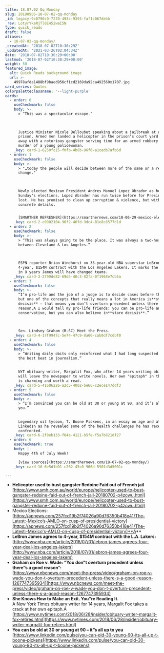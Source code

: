 ```yaml
---
title: 18.07.02 Qq Monday
slug: 20190905-18-07-02-qq-monday
_id: legacy-9c0790c0-7270-493c-9393-faf1c067debb
_rev: LotyrYkaRjTl0E452waI5N
type: quick_reads
draft: false
aliases:
  - 18-07-02-qq-monday/
_createdAt: '2018-07-02T10:30:29Z'
_updatedAt: '2021-03-26T02:04:34Z'
date: '2018-07-02T10:30:29+00:00'
lastmod: '2018-07-02T10:30:29+00:00'
weight: 50
featured_image:
  alt: Quick Reads background image
  url: >-
    49978afda1488bf9baed956cf1cd2169da92ca492560x1707.jpg
card_series: Quotes
colorpaletteclassname: '--light-purple'
cards:
  - order: 0
    useCheckmark: false
    body: >-
      > “This was a spectacular escape.”  
        
        
        
      Justice Minister Nicole Belloubet speaking about a jailbreak at a Paris
      prison. Armed men landed a helicopter in the prison's court yard and flew
      away with a notorious gangster serving time for an armed robbery and the
      murder of a young policewoman.
    _key: card-1-6250fc15-f0fb-4b6b-96f6-a1cedb7afb6d
  - order: 1
    useCheckmark: false
    body: >-
      > "…today the people will decide between more of the same or a real
      change."  
        
        
        
      Newly elected Mexican President Andres Manuel Lopez Obrador as he voted in
      Sunday's elections. Lopez Abrader has run twice before for President &
      lost. He has promised to clean up corruption & violence, but with few
      concrete details.


      [SMARTHER REFRESHER](https://smarthernews.com/18-06-29-mexico-elections/)
    _key: card-2-c0902104-96f2-46fd-9dc4-81e8c8577d1d
  - order: 2
    useCheckmark: false
    body: >-
      > “This was always going to be the place. It was always a two-horse race
      between Cleveland & Los Angeles.”  
        
        
        
      ESPN reporter Brian Windhorst on 33-year-old NBA superstar LeBron James
      4-year, $154M contract with the Los Angeles Lakers. It marks the 3rd time
      in 8 years James will have changed teams.
    _key: card-3-2799de82-69d4-40c3-82fa-0f1968e7cb5a
  - order: 3
    useCheckmark: false
    body: >-
      “I’m pro-life and the job of a judge is to decide cases before the court,
      but one of the concepts that really means a lot in America is**stare
      decisis** – that means you don’t overturn precedent unless there is a good
      reason.A I would tell my pro-life friends: you can be pro-life and
      conservative, but you can also believe in**stare decisis**.”  
        
        
        
      Sen. Lindsey Graham (R-SC) Meet the Press.
    _key: card-4-17f9947c-5e74-47c9-8a60-cab0df7cdbf0
  - order: 4
    useCheckmark: false
    body: >-
      > “Writing daily obits only reinforced what I had long suspected: It is
      the best beat in journalism.”  
        
        
      NYT obituary writer, Margalit Fox, who after 14 years writing obituaries
      will leave the newspaper to write novels. Her own "epitaph" in the paper
      is charming and worth a read.
    _key: card-5-41606226-a2c5-4002-be66-c2ece147ddf3
  - order: 5
    useCheckmark: false
    body: >-
      > “I’m convinced you can be old at 30 or young at 90, and it’s all up to
      you.”  
        
        
      Legendary oil tycoon, T. Boone Pickens, in an essay on age and attitude on
      LinkedIn as he revealed some of the health challenges he has recently
      confronted.
    _key: card-6-2f8eb133-f64e-4121-b5fe-f5a7b821df27
  - order: 6
    useCheckmark: true
    body: |-
      Happy 4th of July Week!

      [view sources](https://smarthernews.com/18-07-02-qq-monday/)
    _key: card-10-6e5d1b91-c262-45c0-966d-5901d3d5001c

---
```

* **Helicopter used to bust gangster Redoine Faid out of French jail**  
[https://www.smh.com.au/world/europe/helicopter-used-to-bust-gangster-redoine-faid-out-of-french-jail-20180702-p4zowu.html](https://www.smh.com.au/world/europe/helicopter-used-to-bust-gangster-redoine-faid-out-of-french-jail-20180702-p4zowu.html)
* Mexico Elections:  
[https://apnews.com/257fcd19b2f74026a90d76350b418e41/The-Latest:-Mexico’s-AMLO-on-cusp-of-presidential-victory](https://apnews.com/257fcd19b2f74026a90d76350b418e41/The-Latest:-Mexico's-AMLO-on-cusp-of-presidential-victory)**A**
* **LeBron James agrees to 4-year, $154M contract with the L.A. Lakers:**  
[http://www.nba.com/article/2018/07/01/lebron-james-agrees-four-year-deal-los-angeles-lakers](http://www.nba.com/article/2018/07/01/lebron-james-agrees-four-year-deal-los-angeles-lakers)
* **Graham on Roe v. Wade: “You don”t overturn precedent unless there”s a good reason”:**  
[https://www.nbcnews.com/meet-the-press/video/graham-on-roe-v-wade-you-don-t-overturn-precedent-unless-there-s-a-good-reason-1267747395934](https://www.nbcnews.com/meet-the-press/video/graham-on-roe-v-wade-you-don-t-overturn-precedent-unless-there-s-a-good-reason-1267747395934)
* **She Knows How to Make an Exit. You”re Reading It.**  
A New York Times obituary writer for 14 years, Margalit Fox takes a crack at her own epitaph.A [https://www.nytimes.com/2018/06/28/insider/obituary-writer-margalit-fox-retires.html](https://www.nytimes.com/2018/06/28/insider/obituary-writer-margalit-fox-retires.html)
* **You can be old at 30 or young at 90 – it”s all up to you** [https://www.linkedin.com/pulse/you-can-old-30-young-90-its-all-up-t-boone-pickens](https://www.linkedin.com/pulse/you-can-old-30-young-90-its-all-up-t-boone-pickens)